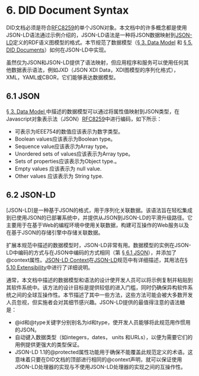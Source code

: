 # 6. DID Document Syntax
DID文档必须是符合[RFC8259]()的单个JSON对象。本文档中的许多概念都是使用JSON-LD语法通过示例介绍的，JSON-LD语法是一种将JSON数据映射到[JSON-LD]()定义的RDF语义图模型的格式。本节规范了数据模型（[§ 3. Data Model](#_3-data-model) 和 [§ 5. DID Documents](#_5-did-documents)）如何在JSON-LD中实现。

虽然仅为JSON和JSON-LD提供了语法映射，但应用程序和服务可以使用任何其他数据表示语法，例如JXD（JSON XDI Data，XDI图模型的序列化格式），XML，YAML或CBOR，它们能够表达数据模型。

## 6.1 JSON
[ § 3. Data Model ](#_3-data-model)中描述的数据模型可以通过将属性值映射到JSON类型，在Javascript对象表示法（JSON）[RFC8259]()中进行编码，如下所示：

- 可表示为IEEE754的数值应该表示为数字类型。
- Boolean values应该表示为Boolean type。
- Sequence value应该表示为Array type。
- Unordered sets of values应该表示为Array type。
- Sets of properties应该表示为Object type.。
- Empty values 应该表示为 null value.
- Other values 应该表示为 String type.

## 6.2 JSON-LD
[JSON-LD]是一种基于JSON的格式，用于序列化关联数据。该语法旨在轻松集成到已使用JSON的已部署系统中，并提供从JSON到JSON-LD的平滑升级路径。它主要用于在基于Web的编程环境中使用关联数据，构建可互操作的Web服务以及在基于JSON的存储引擎中存储关联数据。

扩展本规范中描述的数据模型时，JSON-LD非常有用。数据模型的实例在JSON-LD中编码的方式与在JSON中编码的方式相同（第 [§ 6.1 JSON](#_6-1-json)），并添加了@context属性。[JSON-LD Context]()在[JSON-LD]()规范中有详细描述，其用法在[§ 5.10 Extensibility](#_5-10-extensibility)中进行了详细说明。

通常，本文档中描述的数据模型和语法的设计使开发人员可以将示例复制并粘贴到其软件系统中。该方法的设计目标是提供较低的进入门槛，同时仍确保异构软件系统之间的全球互操作性。本节描述了其中一些方法，这些方法可能会被大多数开发人员忽视，但实施者会对其细节感兴趣。JSON-LD提供的最值得注意的语法糖是：
- @id和@type关键字分别别名为id和type，使开发人员能够将此规范用作惯用的JSON。
- 自动键入数据类型（如integers，dates， units 和URLs），以便为需要它们的用例提供更强大的类型保证。
- JSON-LD 1.1的@protected属性功能用于确保不能覆盖此规范定义的术语。这意味着只要在DID文档的顶部进行相同的@context声明，就可以保证使用JSON-LD处理器的实现与不使用JSON-LD处理器的实现之间的互操作性。